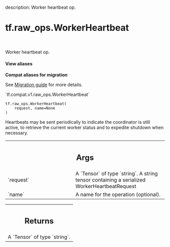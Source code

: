 description: Worker heartbeat op.

<div itemscope itemtype="http://developers.google.com/ReferenceObject">
<meta itemprop="name" content="tf.raw_ops.WorkerHeartbeat" />
<meta itemprop="path" content="Stable" />
</div>

# tf.raw_ops.WorkerHeartbeat

<!-- Insert buttons and diff -->

<table class="tfo-notebook-buttons tfo-api nocontent" align="left">

</table>



Worker heartbeat op.

<section class="expandable">
  <h4 class="showalways">View aliases</h4>
  <p>
<b>Compat aliases for migration</b>
<p>See
<a href="https://www.tensorflow.org/guide/migrate">Migration guide</a> for
more details.</p>
<p>`tf.compat.v1.raw_ops.WorkerHeartbeat`</p>
</p>
</section>

<pre class="devsite-click-to-copy prettyprint lang-py tfo-signature-link">
<code>tf.raw_ops.WorkerHeartbeat(
    request, name=None
)
</code></pre>



<!-- Placeholder for "Used in" -->

Heartbeats may be sent periodically to indicate the coordinator is still active,
to retrieve the current worker status and to expedite shutdown when necessary.

<!-- Tabular view -->
 <table class="responsive fixed orange">
<colgroup><col width="214px"><col></colgroup>
<tr><th colspan="2"><h2 class="add-link">Args</h2></th></tr>

<tr>
<td>
`request`
</td>
<td>
A `Tensor` of type `string`.
A string tensor containing a serialized WorkerHeartbeatRequest
</td>
</tr><tr>
<td>
`name`
</td>
<td>
A name for the operation (optional).
</td>
</tr>
</table>



<!-- Tabular view -->
 <table class="responsive fixed orange">
<colgroup><col width="214px"><col></colgroup>
<tr><th colspan="2"><h2 class="add-link">Returns</h2></th></tr>
<tr class="alt">
<td colspan="2">
A `Tensor` of type `string`.
</td>
</tr>

</table>

